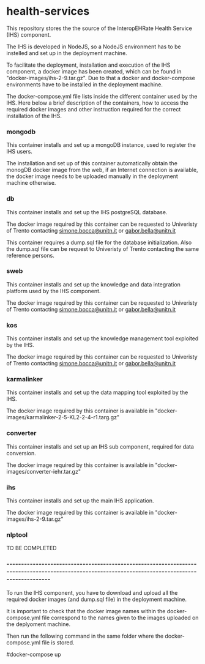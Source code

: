 # health-services

This repository stores the the source of the InteropEHRate Health Service (IHS) component.

The IHS is developed in NodeJS, so a NodeJS environment has to be instelled and set up in the deployment machine.

To facilitate the deployment, installation and execution of the IHS component, a docker image has been created, which can be found in "docker-images/ihs-2-9.tar.gz". Due to that a docker and docker-compose environments have to be installed in the deployment machine.

The docker-compose.yml file lists inside the different container used by the IHS. Here below a brief description of the containers, how to access the required docker images and other instruction required for the correct installation of the IHS.

### mongodb

This container installs and set up a mongoDB instance, used to register the IHS users.

The installation and set up of this container automatically obtain the monogDB docker image from the web, if an Internet connection is available, the docker image needs to be uploaded manually in the deployment machine otherwise. 

### db

This container installs and set up the IHS postgreSQL database.

The docker image required by this container can be requested to Univeristy of Trento contacting simone.bocca@unitn.it or gabor.bella@unitn.it

This container requires a dump.sql file for the database initialization. Also the dump.sql file can be request to Univeristy of Trento contacting the same reference persons.

### sweb

This container installs and set up the knowledge and data integration platform used by the IHS component. 

The docker image required by this container can be requested to Univeristy of Trento contacting simone.bocca@unitn.it or gabor.bella@unitn.it

### kos 

This container installs and set up the knowledge management tool exploited by the IHS.

The docker image required by this container can be requested to Univeristy of Trento contacting simone.bocca@unitn.it or gabor.bella@unitn.it

### karmalinker

This container installs and set up the data mapping tool exploited by the IHS.

The docker image required by this container is available in "docker-images/karmalinker-2-5-KL2-2-4-r1.targ.gz"

### converter

This container installs and set up an IHS sub component, required for data conversion.

The docker image required by this container is available in "docker-images/converter-iehr.tar.gz"

### ihs

This container installs and set up the main IHS application.

The docker image required by this container is available in "docker-images/ihs-2-9.tar.gz"

### nlptool

TO BE COMPLETED

### -------------------------------------------------------------------------------------------------------------------------------------------------


To run the IHS component, you have to download and upload all the required docker images (and dump.sql file) in the deployment machine.


It is important to check that the docker image names within the docker-compose.yml file correspond to the names given to the images uploaded on the deplyoment machine.

Then run the following command in the same folder where the docker-compose.yml file is stored.

#docker-compose up

